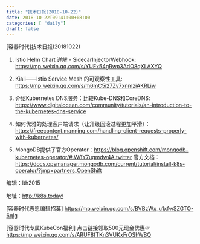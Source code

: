 ```yaml
--- 
title: "技术日报(2018-10-22)" 
date: 2018-10-22T09:41:00+08:00
categories: [ "daily"]
draft: false
---
```

[容器时代]技术日报(20181022)

1. Istio Helm Chart 详解 - SidecarInjectorWebhook: <https://mp.weixin.qq.com/s/YUEx54gRwp3AdO8qXLAXYQ>

2. Kiali——Istio Service Mesh 的可观察性工具: <https://mp.weixin.qq.com/s/m6mC5i27Zv7xnmziAKRLiw>

3. 介绍Kubernetes DNS服务：比较Kube-DNS和CoreDNS: <https://www.digitalocean.com/community/tutorials/an-introduction-to-the-kubernetes-dns-service>

4. 如何优雅的处理客户端请求（让升级回滚过程更加平滑）：https://freecontent.manning.com/handling-client-requests-properly-with-kubernetes/

5. MongoDB提供了官方Operator：<https://blog.openshift.com/mongodb-kubernetes-operator/#.W8Y7ugmdw4A.twitter> 官方文档：<https://docs.opsmanager.mongodb.com/current/tutorial/install-k8s-operator/?jmp=partners_OpenShift>

编辑：lth2015

地址：http://k8s.today/

[容器时代志愿编辑招募] https://mp.weixin.qq.com/s/BVBzWx_u1xfwSZGTO-6qlg 

[容器时代专属KubeCon福利] 点击链接领取500元现金优惠☞ https://mp.weixin.qq.com/s/ARUF8fTKn3VUKxFrOShWBQ
